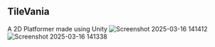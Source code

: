 ## TileVania
A 2D Platformer made using Unity
![Screenshot 2025-03-16 141412](https://github.com/user-attachments/assets/c80fece2-1727-405c-97e6-50cfe6e9d3cc)
![Screenshot 2025-03-16 141338](https://github.com/user-attachments/assets/8244d686-ff2a-4153-923c-fb1b1456a992)
